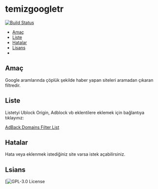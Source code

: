 # temizgoogletr

[![Build Status](https://travis-ci.com/muratbulat/temizgoogletr.svg?branch=main)](https://travis-ci.com/muratbulat/temizgoogletr)

-   [Amaç](#amac)
-   [Liste](#liste)
-   [Hatalar](#hatalar)
-   [Lisans](#lisans)
-   
## Amaç

Google aramlarında çöplük şekilde haber yapan siteleri aramadan çıkaran filtredir.

## Liste

Listetyi Ublock Origin, Adblock vb eklentilere eklemek için bağlantıya tıklayınız: 

[AdBack Domains Filter List](abp:subscribe?location=https://github.com/muratbulat/temizgoogletr/raw/main/temizgoogletr.txt&title=TemizGoogleTR)  

## Hatalar

Hata veya eklenmek istediğiniz site varsa istek açabilirsiniz.

## Lsians

[![GPL-3.0 License](https://github.com/muratbulat/temizgoogletr/blob/main/LICENSE)
